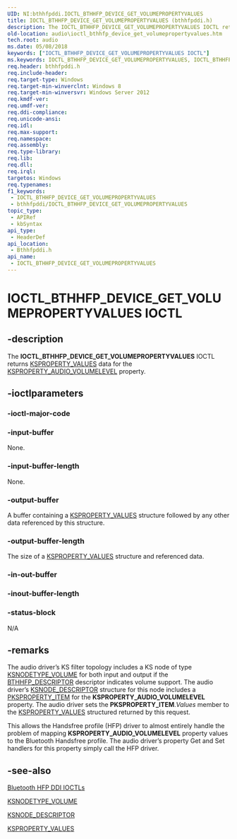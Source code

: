 ```yaml
---
UID: NI:bthhfpddi.IOCTL_BTHHFP_DEVICE_GET_VOLUMEPROPERTYVALUES
title: IOCTL_BTHHFP_DEVICE_GET_VOLUMEPROPERTYVALUES (bthhfpddi.h)
description: The IOCTL_BTHHFP_DEVICE_GET_VOLUMEPROPERTYVALUES IOCTL returns KSPROPERTY_VALUES data for the KSPROPERTY_AUDIO_VOLUMELEVEL property.
old-location: audio\ioctl_bthhfp_device_get_volumepropertyvalues.htm
tech.root: audio
ms.date: 05/08/2018
keywords: ["IOCTL_BTHHFP_DEVICE_GET_VOLUMEPROPERTYVALUES IOCTL"]
ms.keywords: IOCTL_BTHHFP_DEVICE_GET_VOLUMEPROPERTYVALUES, IOCTL_BTHHFP_DEVICE_GET_VOLUMEPROPERTYVALUES control, IOCTL_BTHHFP_DEVICE_GET_VOLUMEPROPERTYVALUES control code [Audio Devices], audio.ioctl_bthhfp_device_get_volumepropertyvalues, bthhfpddi/IOCTL_BTHHFP_DEVICE_GET_VOLUMEPROPERTYVALUES
req.header: bthhfpddi.h
req.include-header: 
req.target-type: Windows
req.target-min-winverclnt: Windows 8
req.target-min-winversvr: Windows Server 2012
req.kmdf-ver: 
req.umdf-ver: 
req.ddi-compliance: 
req.unicode-ansi: 
req.idl: 
req.max-support: 
req.namespace: 
req.assembly: 
req.type-library: 
req.lib: 
req.dll: 
req.irql: 
targetos: Windows
req.typenames: 
f1_keywords:
 - IOCTL_BTHHFP_DEVICE_GET_VOLUMEPROPERTYVALUES
 - bthhfpddi/IOCTL_BTHHFP_DEVICE_GET_VOLUMEPROPERTYVALUES
topic_type:
 - APIRef
 - kbSyntax
api_type:
 - HeaderDef
api_location:
 - Bthhfpddi.h
api_name:
 - IOCTL_BTHHFP_DEVICE_GET_VOLUMEPROPERTYVALUES
---
```


# IOCTL_BTHHFP_DEVICE_GET_VOLUMEPROPERTYVALUES IOCTL


## -description

The <b>IOCTL_BTHHFP_DEVICE_GET_VOLUMEPROPERTYVALUES</b> 
   IOCTL returns <a href="/windows-hardware/drivers/ddi/ks/ns-ks-ksproperty_values">KSPROPERTY_VALUES</a> data for the <a href="/windows-hardware/drivers/audio/ksproperty-audio-volumelevel">KSPROPERTY_AUDIO_VOLUMELEVEL</a> property.

## -ioctlparameters

### -ioctl-major-code

### -input-buffer

None.

### -input-buffer-length

None.

### -output-buffer

A buffer containing a <a href="/windows-hardware/drivers/ddi/ks/ns-ks-ksproperty_values">KSPROPERTY_VALUES</a> structure followed by any other data referenced by this structure.

### -output-buffer-length

The size of a <a href="/windows-hardware/drivers/ddi/ks/ns-ks-ksproperty_values">KSPROPERTY_VALUES</a> structure and referenced data.

### -in-out-buffer

### -inout-buffer-length

### -status-block

N/A

## -remarks

The audio driver’s KS filter topology includes a KS node of type <a href="/windows-hardware/drivers/audio/ksnodetype-volume">KSNODETYPE_VOLUME</a> for both input and output if the <a href="/windows-hardware/drivers/ddi/bthhfpddi/ns-bthhfpddi-_bthhfp_descriptor">BTHHFP_DESCRIPTOR</a> descriptor indicates volume support. The audio driver’s <a href="/windows-hardware/drivers/ddi/ks/ns-ks-_ksnode_descriptor">KSNODE_DESCRIPTOR</a> structure for this node includes a <a href="/windows-hardware/drivers/ddi/ks/ns-ks-ksproperty_item">PKSPROPERTY_ITEM</a> for the <b>KSPROPERTY_AUDIO_VOLUMELEVEL</b> property. The audio driver sets the <b>PKSPROPERTY_ITEM</b>.<i>Values</i> member to the <a href="/windows-hardware/drivers/ddi/ks/ns-ks-ksproperty_values">KSPROPERTY_VALUES</a> structured returned by this request.

This allows the Handsfree profile (HFP) driver to almost entirely handle the problem of mapping <b>KSPROPERTY_AUDIO_VOLUMELEVEL</b> property values to the Bluetooth Handsfree profile. The audio driver’s property Get and Set handlers for this property simply call the HFP driver.

## -see-also

<a href="/windows-hardware/drivers/audio/bluetooth-hfp-ddi-ioctls">Bluetooth HFP DDI IOCTLs</a>



<a href="/windows-hardware/drivers/audio/ksnodetype-volume">KSNODETYPE_VOLUME</a>



<a href="/windows-hardware/drivers/ddi/ks/ns-ks-_ksnode_descriptor">KSNODE_DESCRIPTOR</a>



<a href="/windows-hardware/drivers/ddi/ks/ns-ks-ksproperty_values">KSPROPERTY_VALUES</a>
